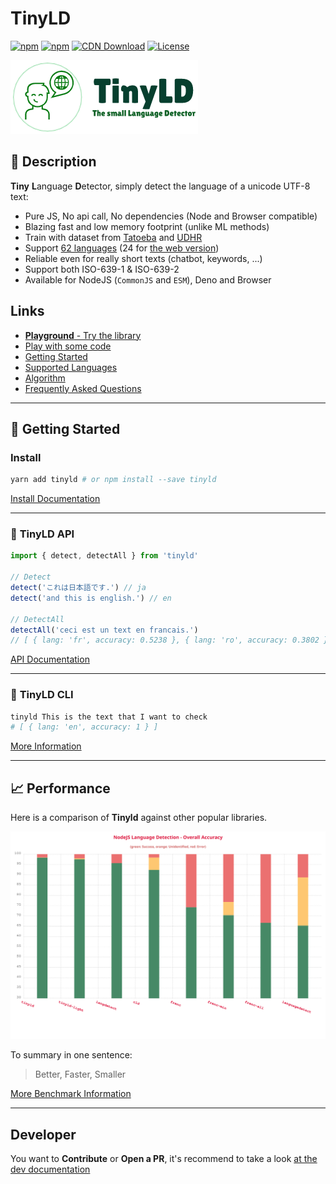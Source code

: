 # TinyLD

[![npm](https://img.shields.io/npm/v/tinyld)](https://www.npmjs.com/package/tinyld)
[![npm](https://img.shields.io/npm/dm/tinyld)](https://www.npmjs.com/package/tinyld)
[![CDN Download](https://data.jsdelivr.com/v1/package/npm/tinyld/badge)](https://www.jsdelivr.com/package/npm/tinyld)
[![License](https://img.shields.io/npm/l/tinyld.svg)](https://npmjs.org/package/tinyld)

![logo](./banner.png)

## :tada: Description

**Tiny** **L**anguage **D**etector, simply detect the language of a unicode UTF-8 text:

- Pure JS, No api call, No dependencies (Node and Browser compatible)
- Blazing fast and low memory footprint (unlike ML methods)
- Train with dataset from [Tatoeba](https://tatoeba.org/en/) and [UDHR](https://unicode.org/udhr/)
- Support [62 languages](./docs/langs.md) (24 for [the web version](./docs/light.md))
- Reliable even for really short texts (chatbot, keywords, ...)
- Support both ISO-639-1 & ISO-639-2
- Available for NodeJS (`CommonJS` and `ESM`), Deno and Browser

## Links

- [**Playground** - Try the library](https://komodojp.github.io/tinyld/)
- [Play with some code](https://runkit.com/kefniark/tinyld)
- [Getting Started](./docs/install.md)
- [Supported Languages](./docs/langs.md)
- [Algorithm](./docs/algorithm.md)
- [Frequently Asked Questions](./docs/faq.md)

---

## :floppy_disk: Getting Started

### Install

```sh
yarn add tinyld # or npm install --save tinyld
```

[Install Documentation](./docs/install.md)

---

### :page_facing_up: **TinyLD API**

```js
import { detect, detectAll } from 'tinyld'

// Detect
detect('これは日本語です.') // ja
detect('and this is english.') // en

// DetectAll
detectAll('ceci est un text en francais.')
// [ { lang: 'fr', accuracy: 0.5238 }, { lang: 'ro', accuracy: 0.3802 }, ... ]
```

[API Documentation](./docs/api.md)

---

### :paperclip: **TinyLD CLI**

```bash
tinyld This is the text that I want to check
# [ { lang: 'en', accuracy: 1 } ]
```

[More Information](./docs/cli.md)

---

## :chart_with_upwards_trend: Performance

Here is a comparison of **Tinyld** against other popular libraries.

![SVG Graph](./docs/overall.svg)

To summary in one sentence:

> Better, Faster, Smaller

[More Benchmark Information](./docs/benchmark.md)

---

## Developer

You want to **Contribute** or **Open a PR**, it's recommend to take a look [at the dev documentation](./docs/dev.md)
